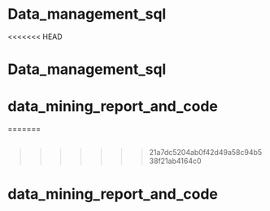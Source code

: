 # Data_management_sql
<<<<<<< HEAD
# Data_management_sql
# data_mining_report_and_code
=======
## 
>>>>>>> 21a7dc5204ab0f42d49a58c94b538f21ab4164c0
# data_mining_report_and_code
